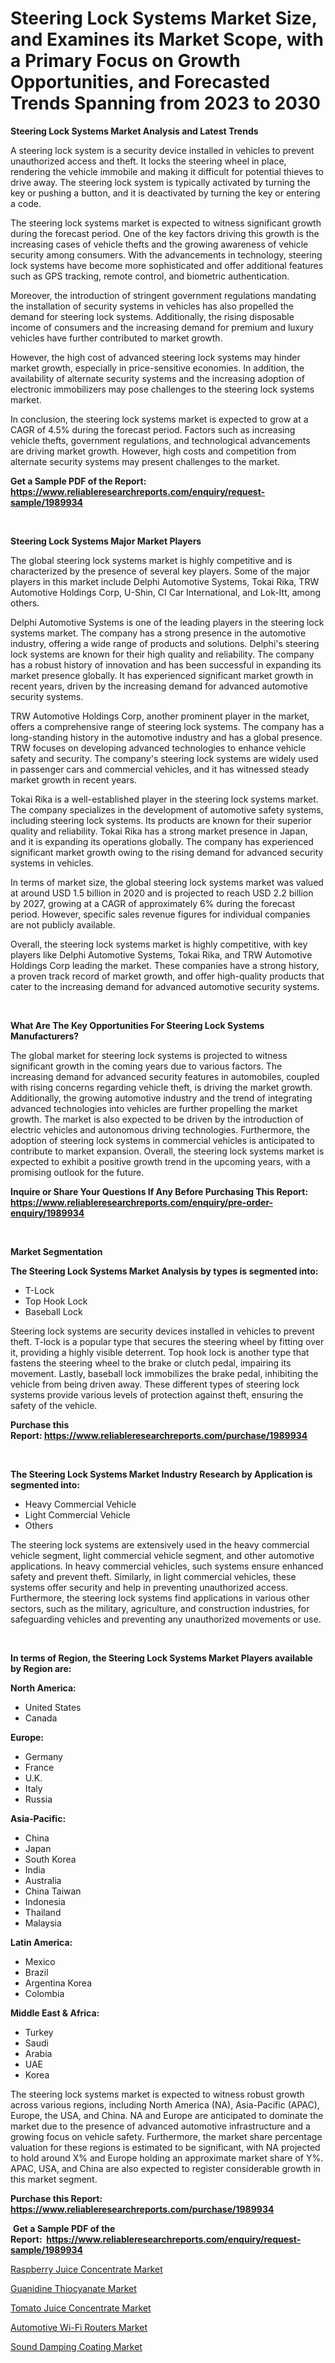 <p><h1>Steering Lock Systems Market Size, and Examines its Market Scope, with a Primary Focus on Growth Opportunities, and Forecasted Trends Spanning from 2023 to 2030</h1></p><p><strong>Steering Lock Systems Market Analysis and Latest Trends</strong></p>
<p><p>A steering lock system is a security device installed in vehicles to prevent unauthorized access and theft. It locks the steering wheel in place, rendering the vehicle immobile and making it difficult for potential thieves to drive away. The steering lock system is typically activated by turning the key or pushing a button, and it is deactivated by turning the key or entering a code.</p><p>The steering lock systems market is expected to witness significant growth during the forecast period. One of the key factors driving this growth is the increasing cases of vehicle thefts and the growing awareness of vehicle security among consumers. With the advancements in technology, steering lock systems have become more sophisticated and offer additional features such as GPS tracking, remote control, and biometric authentication.</p><p>Moreover, the introduction of stringent government regulations mandating the installation of security systems in vehicles has also propelled the demand for steering lock systems. Additionally, the rising disposable income of consumers and the increasing demand for premium and luxury vehicles have further contributed to market growth.</p><p>However, the high cost of advanced steering lock systems may hinder market growth, especially in price-sensitive economies. In addition, the availability of alternate security systems and the increasing adoption of electronic immobilizers may pose challenges to the steering lock systems market.</p><p>In conclusion, the steering lock systems market is expected to grow at a CAGR of 4.5% during the forecast period. Factors such as increasing vehicle thefts, government regulations, and technological advancements are driving market growth. However, high costs and competition from alternate security systems may present challenges to the market.</p></p>
<p><strong>Get a Sample PDF of the Report:&nbsp; <a href="https://www.reliableresearchreports.com/enquiry/request-sample/1989934">https://www.reliableresearchreports.com/enquiry/request-sample/1989934</a></strong></p>
<p>&nbsp;</p>
<p><strong>Steering Lock Systems Major Market Players</strong></p>
<p><p>The global steering lock systems market is highly competitive and is characterized by the presence of several key players. Some of the major players in this market include Delphi Automotive Systems, Tokai Rika, TRW Automotive Holdings Corp, U-Shin, CI Car International, and Lok-Itt, among others.</p><p>Delphi Automotive Systems is one of the leading players in the steering lock systems market. The company has a strong presence in the automotive industry, offering a wide range of products and solutions. Delphi's steering lock systems are known for their high quality and reliability. The company has a robust history of innovation and has been successful in expanding its market presence globally. It has experienced significant market growth in recent years, driven by the increasing demand for advanced automotive security systems.</p><p>TRW Automotive Holdings Corp, another prominent player in the market, offers a comprehensive range of steering lock systems. The company has a long-standing history in the automotive industry and has a global presence. TRW focuses on developing advanced technologies to enhance vehicle safety and security. The company's steering lock systems are widely used in passenger cars and commercial vehicles, and it has witnessed steady market growth in recent years.</p><p>Tokai Rika is a well-established player in the steering lock systems market. The company specializes in the development of automotive safety systems, including steering lock systems. Its products are known for their superior quality and reliability. Tokai Rika has a strong market presence in Japan, and it is expanding its operations globally. The company has experienced significant market growth owing to the rising demand for advanced security systems in vehicles.</p><p>In terms of market size, the global steering lock systems market was valued at around USD 1.5 billion in 2020 and is projected to reach USD 2.2 billion by 2027, growing at a CAGR of approximately 6% during the forecast period. However, specific sales revenue figures for individual companies are not publicly available.</p><p>Overall, the steering lock systems market is highly competitive, with key players like Delphi Automotive Systems, Tokai Rika, and TRW Automotive Holdings Corp leading the market. These companies have a strong history, a proven track record of market growth, and offer high-quality products that cater to the increasing demand for advanced automotive security systems.</p></p>
<p>&nbsp;</p>
<p><strong>What Are The Key Opportunities For Steering Lock Systems Manufacturers?</strong></p>
<p><p>The global market for steering lock systems is projected to witness significant growth in the coming years due to various factors. The increasing demand for advanced security features in automobiles, coupled with rising concerns regarding vehicle theft, is driving the market growth. Additionally, the growing automotive industry and the trend of integrating advanced technologies into vehicles are further propelling the market growth. The market is also expected to be driven by the introduction of electric vehicles and autonomous driving technologies. Furthermore, the adoption of steering lock systems in commercial vehicles is anticipated to contribute to market expansion. Overall, the steering lock systems market is expected to exhibit a positive growth trend in the upcoming years, with a promising outlook for the future.</p></p>
<p><strong>Inquire or Share Your Questions If Any Before Purchasing This Report: <a href="https://www.reliableresearchreports.com/enquiry/pre-order-enquiry/1989934">https://www.reliableresearchreports.com/enquiry/pre-order-enquiry/1989934</a></strong></p>
<p>&nbsp;</p>
<p><strong>Market Segmentation</strong></p>
<p><strong>The Steering Lock Systems Market Analysis by types is segmented into:</strong></p>
<p><ul><li>T-Lock</li><li>Top Hook Lock</li><li>Baseball Lock</li></ul></p>
<p><p>Steering lock systems are security devices installed in vehicles to prevent theft. T-lock is a popular type that secures the steering wheel by fitting over it, providing a highly visible deterrent. Top hook lock is another type that fastens the steering wheel to the brake or clutch pedal, impairing its movement. Lastly, baseball lock immobilizes the brake pedal, inhibiting the vehicle from being driven away. These different types of steering lock systems provide various levels of protection against theft, ensuring the safety of the vehicle.</p></p>
<p><strong>Purchase this Report:&nbsp;<a href="https://www.reliableresearchreports.com/purchase/1989934">https://www.reliableresearchreports.com/purchase/1989934</a></strong></p>
<p>&nbsp;</p>
<p><strong>The Steering Lock Systems Market Industry Research by Application is segmented into:</strong></p>
<p><ul><li>Heavy Commercial Vehicle</li><li>Light Commercial Vehicle</li><li>Others</li></ul></p>
<p><p>The steering lock systems are extensively used in the heavy commercial vehicle segment, light commercial vehicle segment, and other automotive applications. In heavy commercial vehicles, such systems ensure enhanced safety and prevent theft. Similarly, in light commercial vehicles, these systems offer security and help in preventing unauthorized access. Furthermore, the steering lock systems find applications in various other sectors, such as the military, agriculture, and construction industries, for safeguarding vehicles and preventing any unauthorized movements or use.</p></p>
<p>&nbsp;</p>
<p><strong>In terms of Region, the Steering Lock Systems Market Players available by Region are:</strong></p>
<p>
    <p> <strong> North America: </strong>
        <ul>
            <li>United States</li>
            <li>Canada</li>
        </ul>
        </p> 
    <p> <strong> Europe: </strong>
        <ul>
            <li>Germany</li>
            <li>France</li>
            <li>U.K.</li>
            <li>Italy</li>
            <li>Russia</li>
        </ul>
        </p> 
    <p> <strong> Asia-Pacific: </strong>
        <ul>
            <li>China</li>
            <li>Japan</li>
            <li>South Korea</li>
            <li>India</li>
            <li>Australia</li>
            <li>China Taiwan</li>
            <li>Indonesia</li>
            <li>Thailand</li>
            <li>Malaysia</li>
        </ul>
        </p> 
    <p> <strong> Latin America: </strong>
        <ul>
            <li>Mexico</li>
            <li>Brazil</li>
            <li>Argentina Korea</li>
            <li>Colombia</li>
        </ul>
        </p> 
    <p> <strong> Middle East & Africa: </strong>
        <ul>
            <li>Turkey</li>
            <li>Saudi</li>
            <li>Arabia</li>
            <li>UAE</li>
            <li>Korea</li>
        </ul>
    </p>
    </p>
<p><p>The steering lock systems market is expected to witness robust growth across various regions, including North America (NA), Asia-Pacific (APAC), Europe, the USA, and China. NA and Europe are anticipated to dominate the market due to the presence of advanced automotive infrastructure and a growing focus on vehicle safety. Furthermore, the market share percentage valuation for these regions is estimated to be significant, with NA projected to hold around X% and Europe holding an approximate market share of Y%. APAC, USA, and China are also expected to register considerable growth in this market segment.</p></p>
<p><strong>Purchase this Report: <a href="https://www.reliableresearchreports.com/purchase/1989934">https://www.reliableresearchreports.com/purchase/1989934</a></strong></p>
<p>&nbsp;<strong>Get a Sample PDF of the Report:&nbsp;&nbsp;<a href="https://www.reliableresearchreports.com/enquiry/request-sample/1989934">https://www.reliableresearchreports.com/enquiry/request-sample/1989934</a></strong></p>
<p><strong></strong></p>
<p><p><a href="https://medium.com/@marieriley2012/raspberry-juice-concentrate-market-size-cagr-trends-2024-2030-d87da22d4845">Raspberry Juice Concentrate Market</a></p><p><a href="https://www.linkedin.com/pulse/guanidine-thiocyanate-market-size-share-amp-trends-analysis-66kuf/">Guanidine Thiocyanate Market</a></p><p><a href="https://medium.com/@brendajames1938/tomato-juice-concentrate-market-analysis-and-sze-forecasted-for-period-from-2023-to-2030-31d451cfe824">Tomato Juice Concentrate Market</a></p><p><a href="https://github.com/Chiragrp22/Market-Research-Report-List-1/blob/main/automotive-wi-fi-routers-market.md">Automotive Wi-Fi Routers Market</a></p><p><a href="https://www.linkedin.com/pulse/sound-damping-coating-market-research-report-provides-su1if/">Sound Damping Coating Market</a></p></p>